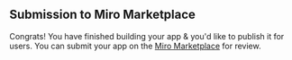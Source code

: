 ## Submission to Miro Marketplace

Congrats! You have finished building your app & you'd like to publish it for
users. You can submit your app on the
[Miro Marketplace](https://developers.miro.com/docs/submit-your-app) for review.
